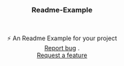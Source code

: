 <br />
  <h3 align="center">Readme-Example</h3>
  <br />
  <p align="center">
  ⚡ An Readme Example for your project
  <br />
  <a href="https://github.com/corruptmemry/readme-example/issues">Report bug</a>
  .
  <br />
  <a href="https://github.com/corruptmemry/readme-example/issues">Request a feature</a>
  </p>
<br />

